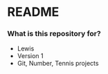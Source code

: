 # README #

### What is this repository for? ###

* Lewis
* Version 1
* Git, Number, Tennis projects
